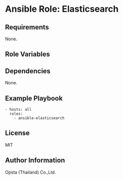 # Ansible Role: Elasticsearch



## Requirements

None.

## Role Variables



## Dependencies

None.

## Example Playbook

    - hosts: all
      roles:
        - ansible-elasticsearch


## License

MIT

## Author Information

Opsta (Thailand) Co.,Ltd.
